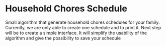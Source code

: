 # Household Chores Schedule

<p>Small algorithm that generate household chores schedules for your family.
Currently, we are only able to create one schedule and to print it.
Next step will be to create a simple interface. It will simplify the usability of the algorithm and give the possibility to save your schedule</p>